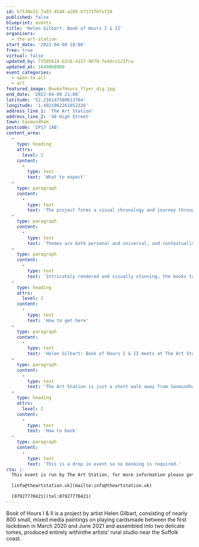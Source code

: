 ```yaml
---
id: b7530e31-7a93-4548-a205-bf173f6fef10
published: false
blueprint: events
title: 'Helen Gilbart: Book of Hours I & II'
organisers:
  - the-art-station
start_date: '2022-04-08 18:00'
free: true
virtual: false
updated_by: 73585618-b2c6-4117-9078-fe4dcc123fca
updated_at: 1649068969
event_categories:
  - open-to-all
  - art
featured_image: BookofHours_flyer_dig.jpg
end_date: '2022-04-08 21:00'
latitude: '52.216147580613764'
longitude: '1.4921962261052326'
address_line_1: 'The Art Station'
address_line_2: '48 High Street'
town: Saxmundham
postcode: 'IP17 1AB'
content_area:
  -
    type: heading
    attrs:
      level: 2
    content:
      -
        type: text
        text: 'What to expect'
  -
    type: paragraph
    content:
      -
        type: text
        text: 'The project forms a visual chronology and journey through the pandemic, utilising symbolism and global references to take us all the way from northern European Vanitas skulls, the hand axe discovered in Happisburgh, Norfolk in 2000, via the US presidential election, the newly discovered city of Aten in Egypt and much more. '
  -
    type: paragraph
    content:
      -
        type: text
        text: 'Themes are both personal and universal, and contextualised by wide ranging source materials, with Covid19 unavoidably taking centre stage through images that narrate the pandemic as it unfolded. '
  -
    type: paragraph
    content:
      -
        type: text
        text: 'Intricately rendered and visually stunning, the books take us from the private environment of an artist’s thought process out into the surrounding Suffolk countryside and beyond.'
  -
    type: heading
    attrs:
      level: 2
    content:
      -
        type: text
        text: 'How to get here'
  -
    type: paragraph
    content:
      -
        type: text
        text: 'Helen Gilbart: Book of Hours I & II meets at The Art Station on 48 High Street in Saxmundham.'
  -
    type: paragraph
    content:
      -
        type: text
        text: 'The Art Station is just a short walk away from Saxmundham train station or, if you''re travelling by car, there is parking at the front of the building.'
  -
    type: heading
    attrs:
      level: 2
    content:
      -
        type: text
        text: 'How to book'
  -
    type: paragraph
    content:
      -
        type: text
        text: 'This is a drop in event so no booking is required.'
cta: |-
  This event is run by The Art Station, for more information please get in touch via:

  [info@theartstation.uk](mailto:info@theartstation.uk)

  [07927770421](tel:07927770421)
---
```

Book of Hours I & II is a project by artist Helen Gilbart, consisting of nearly 800 small, mixed media paintings on playing cardsmade between the first lockdown in March 2020 and June 2021 and assembled into two delicate tomes, produced entirely withinthe artists’ rural studio near the Suffolk coast.